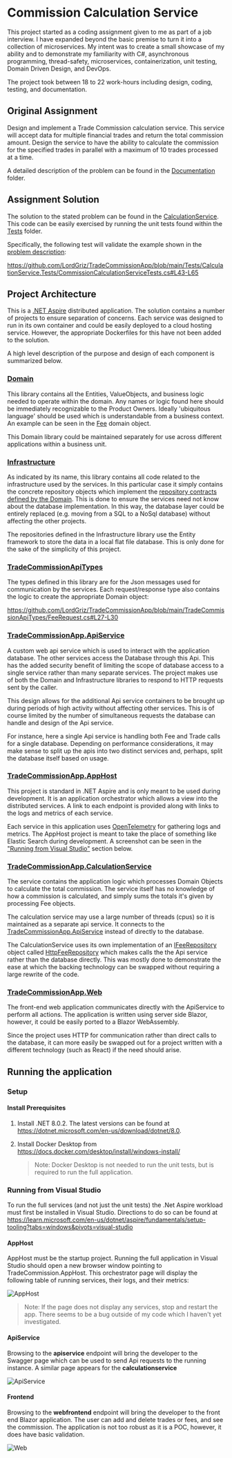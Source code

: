 
# Commission Calculation Service

This project started as a coding assignment given to me as part of a job interview. I have expanded beyond the basic premise to turn it into a collection of microservices. My intent was to create a small showcase of my ability and to demonstrate my familiarity with C#, asynchronous programming, thread-safety, microservices, containerization, unit testing, Domain Driven Design, and DevOps.

The project took between 18 to 22 work-hours including design, coding, testing, and documentation.

## Original Assignment
Design and implement a Trade Commission calculation service. This service will accept data for multiple
financial trades and return the total commission amount. Design the service to have the ability to calculate the commission for the specified trades in parallel with a maximum of 10 trades processed at a time.

A detailed description of the problem can be found in the [Documentation](Documentation/ProblemDescription.md) folder.

## Assignment Solution
The solution to the stated problem can be found in the [CalculationService](TradeCommissionApp.CalculationService/CommissionCalculationService.cs). This code can be easily exercised by running the unit tests found within the [Tests](Tests/CalculationService.Tests/CommissionCalculationServiceTests.cs) folder. 

Specifically, the following test will validate the example shown in the [problem description](Documentation/ProblemDescription.md):

https://github.com/LordGriz/TradeCommissionApp/blob/main/Tests/CalculationService.Tests/CommissionCalculationServiceTests.cs#L43-L65

## Project Architecture 
This is a [.NET Aspire](https://learn.microsoft.com/en-us/dotnet/aspire/get-started/aspire-overview) distributed application. The solution contains a number of projects to ensure separation of concerns. Each service was designed to run in its own container and could be easily deployed to a cloud hosting service. However, the appropriate Dockerfiles for this have not been added to the solution.

A high level description of the purpose and design of each component is summarized below.

### [Domain](/Domain/)
This library contains all the Entities, ValueObjects, and business logic needed to operate within the domain. Any names or logic found here should be immediately recognizable to the Product Owners. Ideally 'ubiquitous language' should be used which is understandable from a business context. An example can be seen in the [Fee](Domain/Objects/Fee.cs) domain object.

This Domain library could be maintained separately for use across different applications within a business unit.

### [Infrastructure](/Infrastructure/)
As indicated by its name, this library contains all code related to the infrastructure used by the services. In this particular case it simply contains the concrete repository objects which implement the [repository contracts defined by the Domain](Domain/Contracts/). This is done to ensure the services need not know about the database implementation. In this way, the database layer could be entirely replaced (e.g. moving from a SQL to a NoSql database) without affecting the other projects.

The repositories defined in the Infrastructure library use the Entity framework to store the data in a local flat file database. This is only done for the sake of the simplicity of this project.

### [TradeCommissionApiTypes](/TradeCommissionApiTypes/)
The types defined in this library are for the Json messages used for communication by the services. Each request/response type also contains the logic to create the appropriate Domain object:

https://github.com/LordGriz/TradeCommissionApp/blob/main/TradeCommissionApiTypes/FeeRequest.cs#L27-L30

### [TradeCommissionApp.ApiService](/TradeCommissionApp.ApiService/)
A custom web api service which is used to interact with the application database. The other services access the Database through this Api. This has the added security benefit of limiting the scope of database access to a single service rather than many separate services. The project makes use of both the Domain and Infrastructure libraries to respond to HTTP requests sent by the caller.

This design allows for the additional Api service containers to be brought up during periods of high activity without affecting other services. This is of course limited by the number of simultaneous requests the database can handle and design of the Api service.

For instance, here a single Api service is handling both Fee and Trade calls for a single database. Depending on performance considerations, it may make sense to split up the apis into two distinct services and, perhaps, split the database itself based on usage. 

### [TradeCommissionApp.AppHost](/TradeCommissionApp.AppHost/)
This project is standard in .NET Aspire and is only meant to be used during development. It is an application orchestrator which allows a view into the distributed services. A link to each endpoint is provided along with links to the logs and metrics of each service. 

Each service in this application uses [OpenTelemetry](https://learn.microsoft.com/en-us/dotnet/core/diagnostics/observability-with-otel) for gathering logs and metrics. The AppHost project is meant to take the place of something like Elastic Search during development. A screenshot can be seen in the ["Running from Visual Studio"](#running-from-visual-studio) section below.

### [TradeCommissionApp.CalculationService](/TradeCommissionApp.CalculationService/)
The service contains the application logic which processes Domain Objects to calculate the total commission. The service itself has no knowledge of how a commission is calculated, and simply sums the totals it's given by processing Fee objects.

The calculation service may use a large number of threads (cpus) so it is maintained as a separate api service. It connects to the [TradeCommissionApp.ApiService](TradeCommissionApp.ApiService/TradesRouteConfiguration.cs) instead of directly to the database.

The CalculationService uses its own implementation of an [IFeeRepository](/Domain/Contracts/IFeeRepository.cs) object called [HttpFeeRepository](/TradeCommissionApp.CalculationService/Repositories/HttpFeeRepository.cs) which makes calls the the Api service rather than the database directly. This was mostly done to demonstrate the ease at which the backing technology can be swapped without requiring a large rewrite of the code. 


### [TradeCommissionApp.Web](/TradeCommissionApp.Web/)
The front-end web application communicates directly with the ApiService to perform all actions. The application is written using server side Blazor, however, it could be easily ported to a Blazor WebAssembly.

Since the project uses HTTP for communication rather than direct calls to the database, it can more easily be swapped out for a project written with a different technology (such as React) if the need should arise.

## Running the application

### Setup
#### Install Prerequisites

1. Install .NET 8.0.2. The latest versions can be found at https://dotnet.microsoft.com/en-us/download/dotnet/8.0. 
2. Install Docker Desktop from https://docs.docker.com/desktop/install/windows-install/

   > Note: Docker Desktop is not needed to run the unit tests, but is required to run the full application. 

### Running from Visual Studio

To run the full services (and not just the unit tests) the .Net Aspire workload must first be installed in Visual Studio. Directions to do so can be found at https://learn.microsoft.com/en-us/dotnet/aspire/fundamentals/setup-tooling?tabs=windows&pivots=visual-studio

#### AppHost
AppHost must be the startup project. Running the full application in Visual Studio should open a new browser window pointing to TradeCommission.AppHost. This orchestrator page will display the following table of running services, their logs, and their metrics:

![AppHost](Documentation/Images/AppHost_Screenshot.jpg)

> Note: If the page does not display any services, stop and restart the app. There seems to be a bug outside of my code which I haven't yet investigated.

#### ApiService
Browsing to the **apiservice** endpoint will bring the developer to the Swagger page which can be used to send Api requests to the running instance. A similar page appears for the **calculationservice** 

![ApiService](Documentation/Images/ApiService_Swagger_Screenshot.jpg)

#### Frontend
Browsing to the **webfrontend** endpoint will bring the developer to the front end Blazor application. The user can add and delete trades or fees, and see the commission. The application is not too robust as it is a POC, however, it does have basic validation.

![Web](Documentation/Images/Web_Screenshot.jpg)




